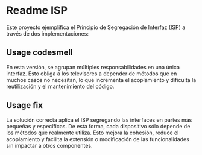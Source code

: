 Readme ISP
===============

Este proyecto ejemplifica el Principio de Segregación de Interfaz (ISP) a través de dos implementaciones:





Usage codesmell
-----
En esta versión, se agrupan múltiples responsabilidades en una única interfaz. Esto obliga a los televisores  a depender de métodos que en muchos casos no necesitan, lo que incrementa el acoplamiento y dificulta la reutilización y el mantenimiento del código.



Usage fix
-----
La solución correcta aplica el ISP segregando las interfaces en partes más pequeñas y específicas. 
De esta forma, cada dispositivo sólo depende de los métodos que realmente utiliza. Esto mejora la cohesión, reduce el acoplamiento y facilita la extensión o modificación de las funcionalidades sin impactar a otros componentes.





